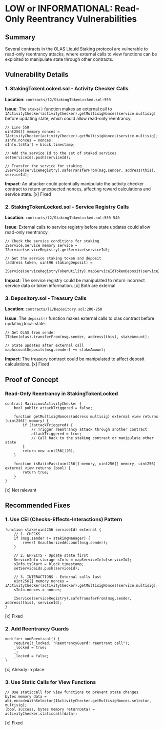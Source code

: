 # LOW or INFORMATIONAL: Read-Only Reentrancy Vulnerabilities

## Summary
Several contracts in the OLAS Liquid Staking protocol are vulnerable to read-only reentrancy attacks, where external calls to view functions can be exploited to manipulate state through other contracts.

## Vulnerability Details

### 1. StakingTokenLocked.sol - Activity Checker Calls

**Location**: `contracts/l2/StakingTokenLocked.sol:550`

**Issue**: The `stake()` function makes an external call to `IActivityChecker(activityChecker).getMultisigNonces(service.multisig)` before updating state, which could allow read-only reentrancy.

```solidity
// Line 550
uint256[] memory nonces = IActivityChecker(activityChecker).getMultisigNonces(service.multisig);
sInfo.nonces = nonces;
sInfo.tsStart = block.timestamp;

// Add the service Id to the set of staked services
setServiceIds.push(serviceId);

// Transfer the service for staking
IService(serviceRegistry).safeTransferFrom(msg.sender, address(this), serviceId);
```

**Impact**: An attacker could potentially manipulate the activity checker contract to return unexpected nonces, affecting reward calculations and service state.
[x] Fixed


### 2. StakingTokenLocked.sol - Service Registry Calls

**Location**: `contracts/l2/StakingTokenLocked.sol:530-540`

**Issue**: External calls to service registry before state updates could allow read-only reentrancy.

```solidity
// Check the service conditions for staking
IService.Service memory service = IService(serviceRegistry).getService(serviceId);

// Get the service staking token and deposit
(address token, uint96 stakingDeposit) = 
    IService(serviceRegistryTokenUtility).mapServiceIdTokenDeposit(serviceId);
```

**Impact**: The service registry could be manipulated to return incorrect service data or token information.
[x] Both are external


### 3. Depository.sol - Treasury Calls

**Location**: `contracts/l1/Depository.sol:200-250`

**Issue**: The `deposit()` function makes external calls to olas contract before updating local state.

```solidity
// Get OLAS from sender
IToken(olas).transferFrom(msg.sender, address(this), stakeAmount);

// State updates after external call
mapAccountDeposits[msg.sender] += stakeAmount;
```

**Impact**: The treasury contract could be manipulated to affect deposit calculations.
[x] Fixed


## Proof of Concept

### Read-Only Reentrancy in StakingTokenLocked

```solidity
contract MaliciousActivityChecker {
    bool public attackTriggered = false;
    
    function getMultisigNonces(address multisig) external view returns (uint256[] memory) {
        if (!attackTriggered) {
            // Trigger reentrancy attack through another contract
            attackTriggered = true;
            // Call back to the staking contract or manipulate other state
        }
        return new uint256[](0);
    }
    
    function isRatioPass(uint256[] memory, uint256[] memory, uint256) external view returns (bool) {
        return true;
    }
}
```
[x] Not relevant


## Recommended Fixes

### 1. Use CEI (Checks-Effects-Interactions) Pattern

```solidity
function stake(uint256 serviceId) external {
    // 1. CHECKS
    if (msg.sender != stakingManager) {
        revert UnauthorizedAccount(msg.sender);
    }
    
    // 2. EFFECTS - Update state first
    ServiceInfo storage sInfo = mapServiceInfo[serviceId];
    sInfo.tsStart = block.timestamp;
    setServiceIds.push(serviceId);
    
    // 3. INTERACTIONS - External calls last
    uint256[] memory nonces = IActivityChecker(activityChecker).getMultisigNonces(service.multisig);
    sInfo.nonces = nonces;
    
    IService(serviceRegistry).safeTransferFrom(msg.sender, address(this), serviceId);
}
```
[x] Fixed


### 2. Add Reentrancy Guards

```solidity
modifier nonReentrant() {
    require(!_locked, "ReentrancyGuard: reentrant call");
    _locked = true;
    _;
    _locked = false;
}
```
[x] Already in place


### 3. Use Static Calls for View Functions

```solidity
// Use staticcall for view functions to prevent state changes
bytes memory data = abi.encodeWithSelector(IActivityChecker.getMultisigNonces.selector, multisig);
(bool success, bytes memory returnData) = activityChecker.staticcall(data);
```
[x] Fixed

